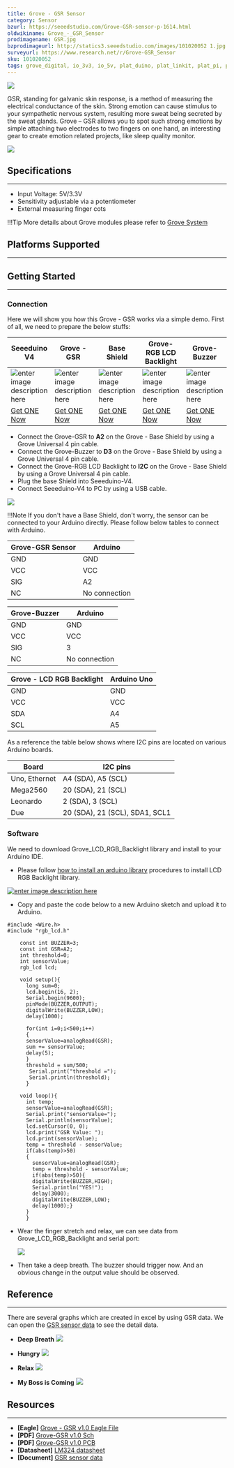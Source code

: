 ```yaml
---
title: Grove - GSR Sensor
category: Sensor
bzurl: https://seeedstudio.com/Grove-GSR-sensor-p-1614.html
oldwikiname: Grove_-_GSR_Sensor
prodimagename: GSR.jpg
bzprodimageurl: http://statics3.seeedstudio.com/images/101020052 1.jpg
surveyurl: https://www.research.net/r/Grove-GSR_Sensor
sku: 101020052
tags: grove_digital, io_3v3, io_5v, plat_duino, plat_linkit, plat_pi, plat_bbg
---
```


![](https://raw.githubusercontent.com/SeeedDocument/Grove-GSR_Sensor/master/img/GSR.jpg)

GSR, standing for galvanic skin response, is a method of measuring the electrical conductance of the skin. Strong emotion can cause stimulus to your sympathetic nervous system, resulting more sweat being secreted by the sweat glands. Grove – GSR allows you to spot such strong emotions by simple attaching two electrodes to two fingers on one hand, an interesting gear to create emotion related projects, like sleep quality monitor.


[![](https://raw.githubusercontent.com/SeeedDocument/common/master/Get_One_Now_Banner.png)](http://www.seeedstudio.com/Grove-GSR-sensor-p-1614.html)

## Specifications
--------------

-   Input Voltage: 5V/3.3V
-   Sensitivity adjustable via a potentiometer
-   External measuring finger cots

!!!Tip
    More details about Grove modules please refer to [Grove System](http://wiki.seeed.cc/Grove_System/)

## Platforms Supported
-------------------

## Getting Started
-------------

### Connection

Here we will show you how this Grove - GSR works via a simple demo. First of all, we need to prepare the below stuffs:


| Seeeduino V4 | Grove - GSR | Base Shield |Grove-RGB LCD Backlight |Grove-Buzzer |
|--------------|----------------------|-----------------|-----------------|-----------------|
|![enter image description here](https://raw.githubusercontent.com/SeeedDocument/Grove_Light_Sensor/master/images/gs_1.jpg)|![enter image description here](https://github.com/SeeedDocument/Grove-GSR_Sensor/raw/master/img/Grove-GSR_s.jpg)|![enter image description here](https://raw.githubusercontent.com/SeeedDocument/Grove_Light_Sensor/master/images/gs_4.jpg)|![enter image description here](https://github.com/SeeedDocument/Grove-GSR_Sensor/raw/master/img/Grove%20-%20LCD%20RGB%20Backlight_s.jpg)|![enter image description here](https://github.com/SeeedDocument/Grove-GSR_Sensor/raw/master/img/Grove-Button_s.jpg)|
|[Get ONE Now](http://www.seeedstudio.com/Seeeduino-V4.2-p-2517.html)|[Get ONE Now](https://www.seeedstudio.com/Grove-GSR-sensor-p-1614.html)|[Get ONE Now](https://www.seeedstudio.com/Base-Shield-V2-p-1378.html)|[Get ONE Now](https://www.seeedstudio.com/Grove-LCD-RGB-Backlight-p-1643.html)|[Get ONE Now](https://www.seeedstudio.com/Grove-Buzzer-p-768.html)|

- Connect the Grove-GSR to **A2** on the Grove - Base Shield by using a Grove Universal 4 pin cable.
- Connect the Grove-Buzzer to **D3** on the Grove - Base Shield by using a Grove Universal 4 pin cable.
- Connect the Grove-RGB LCD Backlight to **I2C** on the Grove - Base Shield by using a Grove Universal 4 pin cable.
- Plug the base Shield into Seeeduino-V4.
- Connect Seeeduino-V4 to PC by using a USB cable.

 ![](https://github.com/SeeedDocument/Grove-GSR_Sensor/raw/master/img/GSR_arduino_connection.jpg)

!!!Note
    If you don't have a Base Shield, don't worry, the sensor can be connected to your Arduino directly. Please follow below tables to connect with Arduino.

| Grove-GSR Sensor | Arduino       |
|------------------|---------------|
| GND              | GND           |
| VCC              | VCC           |
| SIG              | A2            |
| NC               | No connection |


| Grove-Buzzer | Arduino       |
|--------------|---------------|
| GND          | GND           |
| VCC          | VCC           |
| SIG          | 3             |
| NC           | No connection |

| Grove - LCD RGB Backlight | Arduino Uno |
|---------------------------|---------|
| GND                       | GND     |
| VCC                       | VCC     |
| SDA                       | A4      |
| SCL                       | A5      |

As a reference the table below shows where I2C pins are located on various Arduino boards.

| Board         | I2C  pins                      |
|---------------|--------------------------------|
| Uno, Ethernet | A4 (SDA), A5 (SCL)             |
| Mega2560      | 20 (SDA), 21 (SCL)             |
| Leonardo      | 2 (SDA), 3 (SCL)               |
| Due           | 20 (SDA), 21 (SCL), SDA1, SCL1 |


### Software

We need to download Grove_LCD_RGB_Backlight library and install to your Arduino IDE.

- Please follow [how to install an arduino library](http://wiki.seeed.cc/How_to_install_Arduino_Library/) procedures to install LCD RGB Backlight library.

[![enter image description here](https://raw.githubusercontent.com/SeeedDocument/Grove_LCD_RGB_Backlight/master/images/library.png)](https://github.com/Seeed-Studio/Grove_LCD_RGB_Backlight/archive/master.zip)

- Copy and paste the code below to a new Arduino sketch and upload it to Arduino.

```
#include <Wire.h>
#include "rgb_lcd.h"

    const int BUZZER=3;
    const int GSR=A2;
    int threshold=0;
    int sensorValue;
    rgb_lcd lcd;

    void setup(){
      long sum=0;
      lcd.begin(16, 2);
      Serial.begin(9600);
      pinMode(BUZZER,OUTPUT);
      digitalWrite(BUZZER,LOW);
      delay(1000);

      for(int i=0;i<500;i++)
      {
      sensorValue=analogRead(GSR);
      sum += sensorValue;
      delay(5);
      }
      threshold = sum/500;
       Serial.print("threshold =");
       Serial.println(threshold);
      }

    void loop(){
      int temp;
      sensorValue=analogRead(GSR);
      Serial.print("sensorValue=");
      Serial.println(sensorValue);
      lcd.setCursor(0, 0);
      lcd.print("GSR Value: ");
      lcd.print(sensorValue);
      temp = threshold - sensorValue;
      if(abs(temp)>50)
      {
        sensorValue=analogRead(GSR);
        temp = threshold - sensorValue;
        if(abs(temp)>50){
        digitalWrite(BUZZER,HIGH);
        Serial.println("YES!");
        delay(3000);
        digitalWrite(BUZZER,LOW);
        delay(1000);}
      }
      }

```

- Wear the finger stretch and relax, we can see data from  Grove_LCD_RGB_Backlight and serial port:

  ![](https://raw.githubusercontent.com/SeeedDocument/Grove-GSR_Sensor/master/img/GSR_Result_Data.jpg)


- Then take a deep breath. The buzzer should trigger now. And an obvious change in the output value should be observed.


## Reference
---------

There are several graphs which are created in excel by using GSR data. We can open the [GSR sensor data](https://raw.githubusercontent.com/SeeedDocument/Grove-GSR_Sensor/master/res/GSR_sensor_data.xls) to see the detail data.

- **Deep Breath**
![](https://raw.githubusercontent.com/SeeedDocument/Grove-GSR_Sensor/master/img/Reference_graphs1.png)

- **Hungry**
![](https://raw.githubusercontent.com/SeeedDocument/Grove-GSR_Sensor/master/img/Reference_graphs3.png)

- **Relax**
![](https://raw.githubusercontent.com/SeeedDocument/Grove-GSR_Sensor/master/img/Reference_graphs2.png)

- **My Boss is Coming**
![](https://raw.githubusercontent.com/SeeedDocument/Grove-GSR_Sensor/master/img/Reference_graphs4.png)

## Resources
---------

- **[Eagle]** [Grove - GSR v1.0 Eagle File](https://raw.githubusercontent.com/SeeedDocument/Grove-GSR_Sensor/master/res/Grove-GSR_Eagle_File.zip)
- **[PDF]** [Grove-GSR v1.0 Sch](https://github.com/SeeedDocument/Grove-GSR_Sensor/blob/master/res/Grove%20-%20GSR%20v1.0.pdf)
- **[PDF]** [Grove-GSR v1.0 PCB](https://github.com/SeeedDocument/Grove-GSR_Sensor/raw/master/res/Grove%20-%20GSR%20v1.0%20PCB.pdf)
- **[Datasheet]** [LM324 datasheet](https://raw.githubusercontent.com/SeeedDocument/Grove-GSR_Sensor/master/res/Lm324.pdf)
- **[Document]** [GSR sensor data](https://raw.githubusercontent.com/SeeedDocument/Grove-GSR_Sensor/master/res/GSR_sensor_data.xls "File:GSR sensor data.xls")


<!-- This Markdown file was created from http://www.seeedstudio.com/wiki/Grove_-_GSR_Sensor -->
